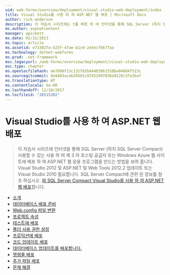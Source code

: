 ```yaml
---
uid: web-forms/overview/deployment/visual-studio-web-deployment/index
title: Visual Studio를 사용 하 여 ASP.NET 웹 배포 | Microsoft Docs
author: rick-anderson
description: 이 자습서 시리즈에는 t를 배포 하 여 인터넷을 통해 SQL Server (하지 SQL Server Compact) 사용할 수 있는 사용 하 여 ASP.NET 웹 응용 프로그램을 만드는 방법을 보여 줍니다 중...
ms.author: aspnetcontent
manager: wpickett
ms.date: 02/15/2013
ms.topic: article
ms.assetid: e733027a-525f-47ae-b1c0-2e5ecf6677aa
ms.technology: dotnet-webforms
ms.prod: .net-framework
msc.legacyurl: /web-forms/overview/deployment/visual-studio-web-deployment
msc.type: chapter
ms.openlocfilehash: de7898f13c132f82b64403061558ba04684f523c
ms.sourcegitcommit: 9a9483aceb34591c97451997036a9120c3fe2baf
ms.translationtype: HT
ms.contentlocale: ko-KR
ms.lasthandoff: 11/10/2017
ms.locfileid: "26515202"
---
```

<a name="aspnet-web-deployment-using-visual-studio"></a>Visual Studio를 사용 하 여 ASP.NET 웹 배포
====================
> 이 자습서 시리즈에 인터넷을 통해 SQL Server (하지 SQL Server Compact) 사용할 수 있는 사용 하 여 제 3 자 호스팅 공급자 또는 Windows Azure 웹 사이트에 배포 하 여 ASP.NET 웹 응용 프로그램을 만드는 방법을 보여 줍니다. Visual Studio 2012 및 ASP.NET 및 Web Tools 2012.2 업데이트 또는 Visual Studio 2010 필요합니다. SQL Server Compact에 관련 된 정보를 참조 하십시오. [와 SQL Server Compact Visual Studio를 사용 하 여 ASP.NET 웹 배포](../../older-versions-getting-started/deployment-to-a-hosting-provider/deployment-to-a-hosting-provider-introduction-1-of-12.md)합니다.


- [소개](introduction.md)
- [데이터베이스 배포 준비](preparing-databases.md)
- [Web.config 파일 변환](web-config-transformations.md)
- [프로젝트 속성](project-properties.md)
- [테스트에 배포](deploying-to-iis.md)
- [폴더 사용 권한 설정](setting-folder-permissions.md)
- [프로덕션에 배포](deploying-to-production.md)
- [코드 업데이트 배포](deploying-a-code-update.md)
- [데이터베이스 업데이트를 배포합니다.](deploying-a-database-update.md)
- [명령줄 배포](command-line-deployment.md)
- [추가 파일 배포](deploying-extra-files.md)
- [문제 해결](troubleshooting.md)
